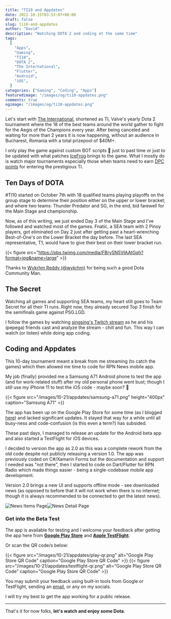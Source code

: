 ```yaml
---
title: "TI10 and Appdates"
date: 2021-10-15T03:53:07+08:00
draft: false
slug: ti10-and-appdates
author: "David"
description: "Watching DOTA 2 and coding at the same time"
tags:
  [
    "Apps",
    "Gaming",
    "TI10",
    "DOTA 2",
    "The International",
    "Flutter",
    "Android",
    "iOS",
  ]
categories: ["Gaming", "Coding", "Apps"]
featuredimage: "/images/og/ti10-appdates.png"
comments: true
ogimage: "/images/og/ti10-appdates.png"
---
```


Let's start with [The International](https://en.wikipedia.org/wiki/The_International_2021#:~:text=The%20International%202021%2C%20also%20known,2%20world%20championship%20esports%20tournament.), shortened as TI, Valve's yearly Dota 2 tournament where the 18 of the best teams around the world gather to fight for the Aegis of the Champions every year. After being canceled and waiting for more than 2 years it is now happening, without an audience in Bucharest, Romania with a total prizepool of $40M+.

<center>
</center>

I only play the game against custom BOT scripts 🤣 just to past time or just to be updated with what patches <a class="link" href="https://dota2.fandom.com/wiki/IceFrog" target="_blank">IceFrog</a> brings to the game. What I mostly do is watch major tournaments especially those when teams need to earn <a class="link" href="https://liquipedia.net/dota2/Dota_Pro_Circuit" target="_blank">DPC points</a> for entering the prestigious TI.

## Ten Days of DOTA

#TI10 started on October 7th with 18 qualified teams playing playoffs on the group stage to determine their position either on the upper or lower bracket; and where two teams: Thunder Predator and SG, in the end, bid farewell for the Main Stage and championship.

<center>
</center>

Now, as of this writing, we just ended Day 3 of the Main Stage and I've followed and watched most of the games. Fnatic, a SEA team with 2 Pinoy players, got eliminated on Day 2 just after getting past a heart-wrenching Best-of-One's on the Lower Bracket the day before. The last SEA representative, T1, would have to give their best on their lower bracket run.

{{< figure src="https://pbs.twimg.com/media/FBrySN5VIAAtGqh?format=jpg&name=large" >}}

Thanks to [Wykrhm Reddy (@wykrhm)](https://twitter.com/wykrhm) for being such a good Dota Community Man.

## The Secret

Watching all games and supporting SEA teams, my heart still goes to Team Secret for all their TI runs. Right now, they already secured Top 3 finish for the semifinals game against PSG.LGD.

<center>
</center>

I follow the games by watching <a class="link" href="https://www.twitch.tv/singsing" target="_blank">singsing's Twitch stream</a> as he and his (pepega) friends cast and analyze the stream - chill and fun. This way I can watch (or listen) while doing app coding.

## Coding and Appdates

This 10-day tournament meant a break from me streaming (to catch the games) which then allowed me time to code for RPN News mobile app.

My job (finally) provided me a Samsung A71 Android phone to test the app (and for work-related stuff) after my old personal phone went bust; though I still use my iPhone 11 to test the iOS code - maybe soon? 🤣

{{< figure src="/images/10-21/appdates/samsung-a71.png" height="400px" caption="Samsung A71" >}}

The app has been up on the Google Play Store for some time (as I blogged <a class="link" href="https://reddavid.me/rpn-android-app/" target="_blank">here</a>) and lacked significant updates. It stayed that way for a while until all busy-ness and code-confusion (is this even a term?) has subsided.

These past days, I managed to release an update for the Android beta app and also started a TestFlight for iOS devices.

I decided to version the app as 2.0 as this was a complete rework from the old code despite not publicly releasing a version 1.0. The app was previously coded on C#/Xamarin Forms but the documentation and support I needed was "not there", then I started to code on Dart/Flutter for RPN Radio which made things easier - being a single-codebase mobile app development.

Version 2.0 brings a new UI and supports offline mode - see downloaded news (as opposed to before that it will not work when there is no internet; though it is always recommended to be connected to get the latest news).

![News Items Page](news-screen1.png)![News Detail Page](news-screen2.png)

### Get into the Beta Test

The app is available for testing and I welcome your feedback after getting the app here from **[Google Play Store](https://bit.ly/2YVpJC9)** and **[Apple TestFlight](https://apple.co/2XaMBNl)**.

Or scan the QR code/s below:

{{< figure src="/images/10-21/appdates/play-qr.png" alt="Google Play Store QR Code" caption="Google Play Store QR Code" >}}
{{< figure src="/images/10-21/appdates/testflight-qr.png" alt="Google Play Store QR Code" caption="Google Play Store QR Code" >}}

You may submit your feedback using built-in tools from Google or TestFlight, sending an [email](mailto:info@rpnradio.com), or any on my socials.

I will try my best to get the app working for a public release.

---

That's it for now folks, **let's watch and enjoy some Dota**.
